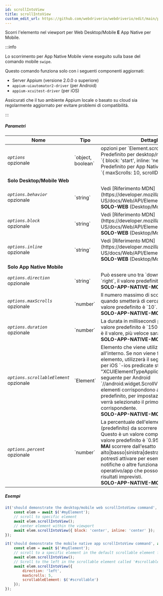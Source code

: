 ```yaml
---
id: scrollIntoView
title: scrollIntoView
custom_edit_url: https://github.com/webdriverio/webdriverio/edit/main/packages/webdriverio/src/commands/mobile/scrollIntoView.ts
---
```


Scorri l'elemento nel viewport per Web Desktop/Mobile <strong>E</strong> App Native per Mobile.

:::info

Lo scorrimento per App Native Mobile viene eseguito sulla base del comando mobile `swipe`.

Questo comando funziona solo con i seguenti componenti aggiornati:
 - Server Appium (versione 2.0.0 o superiore)
 - `appium-uiautomator2-driver` (per Android)
 - `appium-xcuitest-driver` (per iOS)

Assicurati che il tuo ambiente Appium locale o basato su cloud sia regolarmente aggiornato per evitare problemi di compatibilità.

:::

##### Parametri

<table>
  <thead>
    <tr>
      <th>Nome</th><th>Tipo</th><th>Dettagli</th>
    </tr>
  </thead>
  <tbody>
    <tr>
      <td><code><var>options</var></code><br /><span className="label labelWarning">opzionale</span></td>
      <td>`object, boolean`</td>
      <td>opzioni per `Element.scrollIntoView()`. Predefinito per desktop/mobile web: <br/> `{ block: 'start', inline: 'nearest' }` <br /> Predefinito per App Native Mobile <br /> `{ maxScrolls: 10, scrollDirection: 'down' }`</td>
    </tr>
    <tr>
              <td colspan="3"><strong>Solo Desktop/Mobile Web</strong></td>
            </tr>
    <tr>
      <td><code><var>options.behavior</var></code><br /><span className="label labelWarning">opzionale</span></td>
      <td>`string`</td>
      <td>Vedi [Riferimento MDN](https://developer.mozilla.org/en-US/docs/Web/API/Element/scrollIntoView). <br /><strong>SOLO-WEB</strong> (Desktop/Mobile)</td>
    </tr>
    <tr>
      <td><code><var>options.block</var></code><br /><span className="label labelWarning">opzionale</span></td>
      <td>`string`</td>
      <td>Vedi [Riferimento MDN](https://developer.mozilla.org/en-US/docs/Web/API/Element/scrollIntoView). <br /><strong>SOLO-WEB</strong> (Desktop/Mobile)</td>
    </tr>
    <tr>
      <td><code><var>options.inline</var></code><br /><span className="label labelWarning">opzionale</span></td>
      <td>`string`</td>
      <td>Vedi [Riferimento MDN](https://developer.mozilla.org/en-US/docs/Web/API/Element/scrollIntoView). <br /><strong>SOLO-WEB</strong> (Desktop/Mobile)</td>
    </tr>
    <tr>
              <td colspan="3"><strong>Solo App Native Mobile</strong></td>
            </tr>
    <tr>
      <td><code><var>options.direction</var></code><br /><span className="label labelWarning">opzionale</span></td>
      <td>`string`</td>
      <td>Può essere uno tra `down`, `up`, `left` o `right`, il valore predefinito è `up`. <br /><strong>SOLO-APP-NATIVE-MOBILE</strong></td>
    </tr>
    <tr>
      <td><code><var>options.maxScrolls</var></code><br /><span className="label labelWarning">opzionale</span></td>
      <td>`number`</td>
      <td>Il numero massimo di scorrimenti fino a quando smetterà di cercare l'elemento, il valore predefinito è `10`. <br /><strong>SOLO-APP-NATIVE-MOBILE</strong></td>
    </tr>
    <tr>
      <td><code><var>options.duration</var></code><br /><span className="label labelWarning">opzionale</span></td>
      <td>`number`</td>
      <td>La durata in millisecondi per lo swipe. Il valore predefinito è `1500` ms. Più basso è il valore, più veloce sarà lo swipe.<br /><strong>SOLO-APP-NATIVE-MOBILE</strong></td>
    </tr>
    <tr>
      <td><code><var>options.scrollableElement</var></code><br /><span className="label labelWarning">opzionale</span></td>
      <td>`Element`</td>
      <td>Elemento che viene utilizzato per scorrere all'interno. Se non viene fornito alcun elemento, utilizzerà il seguente selettore per iOS `-ios predicate string:type == "XCUIElementTypeApplication"` e il seguente per Android `//android.widget.ScrollView'`. Se più elementi corrispondono al selettore predefinito, per impostazione predefinita verrà selezionato il primo elemento corrispondente. <br /> <strong>SOLO-APP-NATIVE-MOBILE</strong></td>
    </tr>
    <tr>
      <td><code><var>options.percent</var></code><br /><span className="label labelWarning">opzionale</span></td>
      <td>`number`</td>
      <td>La percentuale dell'elemento scorrevole (predefinito) da scorrere con swipe. Questo è un valore compreso tra 0 e 1. Il valore predefinito è `0.95`.<br /><strong>MAI</strong> scorrere dall'esatto alto|basso|sinistra|destra dello schermo, potresti attivare per esempio la barra delle notifiche o altre funzionalità del sistema operativo/app che possono portare a risultati imprevisti.<br /> <strong>SOLO-APP-NATIVE-MOBILE</strong></td>
    </tr>
  </tbody>
</table>

##### Esempi

```js title="desktop.mobile.web.scrollIntoView.js"
it('should demonstrate the desktop/mobile web scrollIntoView command', async () => {
    const elem = await $('#myElement');
    // scroll to specific element
    await elem.scrollIntoView();
    // center element within the viewport
    await elem.scrollIntoView({ block: 'center', inline: 'center' });
});

```

```js title="mobile.native.app.scrollIntoView.js"
it('should demonstrate the mobile native app scrollIntoView command', async () => {
    const elem = await $('#myElement');
    // scroll to a specific element in the default scrollable element for Android or iOS for a maximum of 10 scrolls
    await elem.scrollIntoView();
    // Scroll to the left in the scrollable element called '#scrollable' for a maximum of 5 scrolls
    await elem.scrollIntoView({
        direction: 'left',
        maxScrolls: 5,
        scrollableElement: $('#scrollable')
    });
});
```